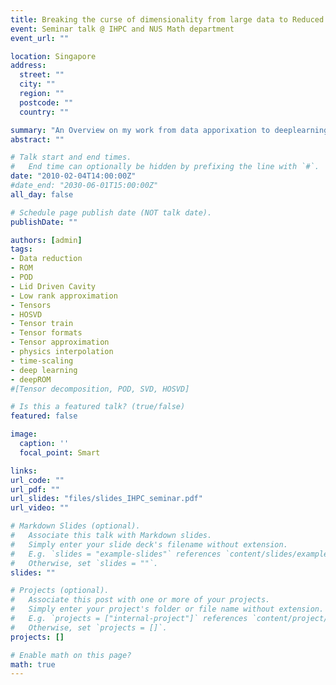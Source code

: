 ```yaml
---
title: Breaking the curse of dimensionality from large data to Reduced Order Models
event: Seminar talk @ IHPC and NUS Math department
event_url: ""

location: Singapore
address:
  street: ""
  city: ""
  region: ""
  postcode: ""
  country: ""

summary: "An Overview on my work from data apporixation to deeplearning ROM via PODG ROM and interpolated ROM."
abstract: ""

# Talk start and end times.
#   End time can optionally be hidden by prefixing the line with `#`.
date: "2010-02-04T14:00:00Z"
#date_end: "2030-06-01T15:00:00Z"
all_day: false

# Schedule page publish date (NOT talk date).
publishDate: ""

authors: [admin]
tags:
- Data reduction
- ROM
- POD
- Lid Driven Cavity
- Low rank approximation
- Tensors
- HOSVD
- Tensor train
- Tensor formats
- Tensor approximation
- physics interpolation
- time-scaling
- deep learning
- deepROM
#[Tensor decomposition, POD, SVD, HOSVD]

# Is this a featured talk? (true/false)
featured: false

image:
  caption: ''
  focal_point: Smart

links:
url_code: ""
url_pdf: ""
url_slides: "files/slides_IHPC_seminar.pdf"
url_video: ""

# Markdown Slides (optional).
#   Associate this talk with Markdown slides.
#   Simply enter your slide deck's filename without extension.
#   E.g. `slides = "example-slides"` references `content/slides/example-slides.md`.
#   Otherwise, set `slides = ""`.
slides: ""

# Projects (optional).
#   Associate this post with one or more of your projects.
#   Simply enter your project's folder or file name without extension.
#   E.g. `projects = ["internal-project"]` references `content/project/deep-learning/index.md`.
#   Otherwise, set `projects = []`.
projects: []

# Enable math on this page?
math: true
---
```

